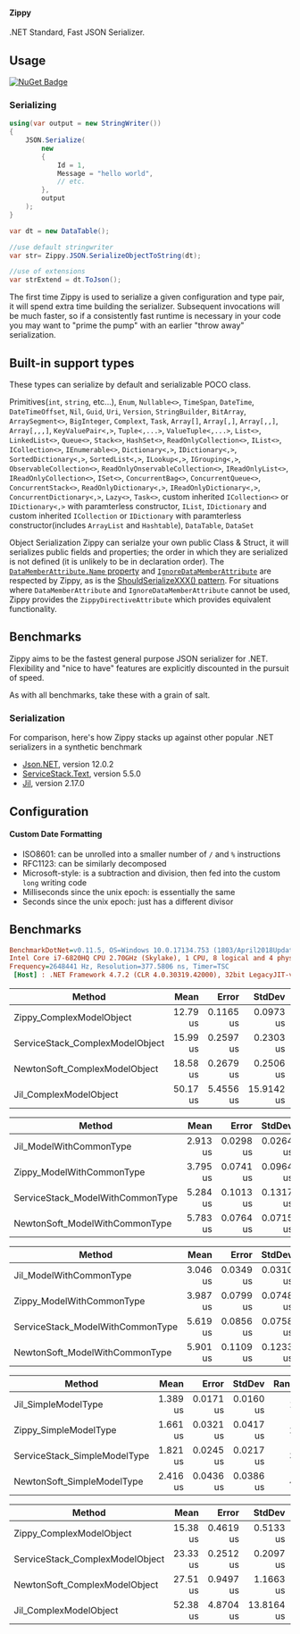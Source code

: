 #### Zippy
.NET Standard, Fast JSON Serializer.

## Usage
[![NuGet Badge](https://buildstats.info/nuget/Zippy)](https://www.nuget.org/packages/Zippy/)

### Serializing

```C#
using(var output = new StringWriter())
{
    JSON.Serialize(
        new
        {
            Id = 1,
            Message = "hello world",
            // etc.
        },
        output
    );
}

var dt = new DataTable();

//use default stringwriter
var str= Zippy.JSON.SerializeObjectToString(dt);

//use of extensions
var strExtend = dt.ToJson();
```

The first time Zippy is used to serialize a given configuration and type pair, it will spend extra time building the serializer.
Subsequent invocations will be much faster, so if a consistently fast runtime is necessary in your code you may want to "prime the pump"
with an earlier "throw away" serialization.


Built-in support types
---
These types can serialize by default and serializable POCO class.

Primitives(`int`, `string`, etc...), `Enum`, `Nullable<>`,  `TimeSpan`,  `DateTime`, `DateTimeOffset`, `Nil`, `Guid`, `Uri`, `Version`, `StringBuilder`, `BitArray`, `ArraySegment<>`, `BigInteger`, `Complext`, `Task`, `Array[]`, `Array[,]`, `Array[,,]`, `Array[,,,]`, `KeyValuePair<,>`, `Tuple<,...>`, `ValueTuple<,...>`, `List<>`, `LinkedList<>`, `Queue<>`, `Stack<>`, `HashSet<>`, `ReadOnlyCollection<>`, `IList<>`, `ICollection<>`, `IEnumerable<>`, `Dictionary<,>`, `IDictionary<,>`, `SortedDictionary<,>`, `SortedList<,>`, `ILookup<,>`, `IGrouping<,>`, `ObservableCollection<>`, `ReadOnlyOnservableCollection<>`, `IReadOnlyList<>`, `IReadOnlyCollection<>`, `ISet<>`, `ConcurrentBag<>`, `ConcurrentQueue<>`, `ConcurrentStack<>`, `ReadOnlyDictionary<,>`, `IReadOnlyDictionary<,>`, `ConcurrentDictionary<,>`, `Lazy<>`, `Task<>`, custom inherited `ICollection<>` or `IDictionary<,>` with paramterless constructor, `IList`, `IDictionary` and custom inherited `ICollection` or `IDictionary` with paramterless constructor(includes `ArrayList` and `Hashtable`), `DataTable`, `DataSet`

Object Serialization
Zippy can serialze your own public Class & Struct, it will serializes public fields and properties; the order in which they are serialized is not defined (it is unlikely to be in declaration order).  The [`DataMemberAttribute.Name` property](http://msdn.microsoft.com/en-us/library/ms584759(v=vs.110).aspx) and [`IgnoreDataMemberAttribute`](http://msdn.microsoft.com/en-us/library/system.runtime.serialization.ignoredatamemberattribute.aspx) are respected by Zippy, as is the [ShouldSerializeXXX() pattern](http://msdn.microsoft.com/en-us/library/53b8022e(v=vs.110).aspx).  For situations where `DataMemberAttribute` and `IgnoreDataMemberAttribute` cannot be used, Zippy provides the `ZippyDirectiveAttribute` which provides equivalent functionality.

## Benchmarks

Zippy aims to be the fastest general purpose JSON serializer for .NET.  Flexibility and "nice to have" features are explicitly discounted in the pursuit of speed.

As with all benchmarks, take these with a grain of salt.

### Serialization

For comparison, here's how Zippy stacks up against other popular .NET serializers in a synthetic benchmark
 - [Json.NET](http://james.newtonking.com/json), version 12.0.2
 - [ServiceStack.Text](https://github.com/ServiceStack/ServiceStack.Text), version 5.5.0
 - [Jil](https://github.com/kevin-montrose/Jil), version 2.17.0
   
## Configuration

#### Custom Date Formatting
 - ISO8601: can be unrolled into a smaller number of `/` and `%` instructions
 - RFC1123: can be similarly decomposed
 - Microsoft-style: is a subtraction and division, then fed into the custom `long` writing code
 - Milliseconds since the unix epoch: is essentially the same
 - Seconds since the unix epoch: just has a different divisor
 
 ## Benchmarks
 ``` ini
 BenchmarkDotNet=v0.11.5, OS=Windows 10.0.17134.753 (1803/April2018Update/Redstone4)
Intel Core i7-6820HQ CPU 2.70GHz (Skylake), 1 CPU, 8 logical and 4 physical cores
Frequency=2648441 Hz, Resolution=377.5806 ns, Timer=TSC
  [Host] : .NET Framework 4.7.2 (CLR 4.0.30319.42000), 32bit LegacyJIT-v4.7.3394.0
```

|                          Method |     Mean |     Error |     StdDev |   Median | Rank | Rank |
|-------------------------------- |---------:|----------:|-----------:|---------:|-----:|-----:|
|        Zippy_ComplexModelObject | 12.79 us | 0.1165 us |  0.0973 us | 12.80 us |    1 |    * |
| ServiceStack_ComplexModelObject | 15.99 us | 0.2597 us |  0.2303 us | 15.98 us |    2 |   ** |
|   NewtonSoft_ComplexModelObject | 18.58 us | 0.2679 us |  0.2506 us | 18.62 us |    3 |  *** |
|          Jil_ComplexModelObject | 50.17 us | 5.4556 us | 15.9142 us | 44.74 us |    4 | **** |

|                           Method |     Mean |     Error |    StdDev | Rank | Rank |
|--------------------------------- |---------:|----------:|----------:|-----:|-----:|
|          Jil_ModelWithCommonType | 2.913 us | 0.0298 us | 0.0264 us |    1 |    * |
|        Zippy_ModelWithCommonType | 3.795 us | 0.0741 us | 0.0964 us |    2 |   ** |
| ServiceStack_ModelWithCommonType | 5.284 us | 0.1013 us | 0.1317 us |    3 |  *** |
|   NewtonSoft_ModelWithCommonType | 5.783 us | 0.0764 us | 0.0715 us |    4 | **** |

|                           Method |     Mean |     Error |    StdDev | Rank | Rank |
|--------------------------------- |---------:|----------:|----------:|-----:|-----:|
|          Jil_ModelWithCommonType | 3.046 us | 0.0349 us | 0.0310 us |    1 |    * |
|        Zippy_ModelWithCommonType | 3.987 us | 0.0799 us | 0.0748 us |    2 |   ** |
| ServiceStack_ModelWithCommonType | 5.619 us | 0.0856 us | 0.0758 us |    3 |  *** |
|   NewtonSoft_ModelWithCommonType | 5.901 us | 0.1109 us | 0.1233 us |    4 | **** |

|                       Method |     Mean |     Error |    StdDev | Rank | Rank |
|----------------------------- |---------:|----------:|----------:|-----:|-----:|
|          Jil_SimpleModelType | 1.389 us | 0.0171 us | 0.0160 us |    1 |    * |
|        Zippy_SimpleModelType | 1.661 us | 0.0321 us | 0.0417 us |    2 |   ** |
| ServiceStack_SimpleModelType | 1.821 us | 0.0245 us | 0.0217 us |    3 |  *** |
|   NewtonSoft_SimpleModelType | 2.416 us | 0.0436 us | 0.0386 us |    4 | **** |

|                          Method |     Mean |     Error |     StdDev | Rank | Rank |
|-------------------------------- |---------:|----------:|-----------:|-----:|-----:|
|        Zippy_ComplexModelObject | 15.38 us | 0.4619 us |  0.5133 us |    1 |    * |
| ServiceStack_ComplexModelObject | 23.33 us | 0.2512 us |  0.2097 us |    2 |   ** |
|   NewtonSoft_ComplexModelObject | 27.51 us | 0.9497 us |  1.1663 us |    3 |  *** |
|          Jil_ComplexModelObject | 52.38 us | 4.8704 us | 13.8164 us |    4 | **** |


 
   
   


